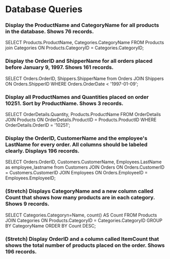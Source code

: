 # Database Queries

### Display the ProductName and CategoryName for all products in the database. Shows 76 records.

SELECT Products.ProductName, Categories.CategoryName FROM Products join Categories ON Products.CategoryID = Categories.CategoryID;

### Display the OrderID and ShipperName for all orders placed before January 9, 1997. Shows 161 records.

SELECT Orders.OrderID, Shippers.ShipperName from Orders JOIN Shippers ON Orders.ShipperID WHERE Orders.OrderDate < '1997-01-09';

### Display all ProductNames and Quantities placed on order 10251. Sort by ProductName. Shows 3 records.

SELECT OrderDetails.Quantity, Products.ProductName FROM OrderDetails JOIN Products ON OrderDetails.ProductID = Products.ProductID WHERE OrderDetails.OrderID = '10251';

### Display the OrderID, CustomerName and the employee's LastName for every order. All columns should be labeled clearly. Displays 196 records.

SELECT Orders.OrderID, Customers.CustomerName, Employees.LastName as employee_lastname from Customers JOIN Orders ON Orders.CustomerID = Customers.CustomerID JOIN Employees ON Orders.EmployeeID = Employees.EmployeeID;

### (Stretch)  Displays CategoryName and a new column called Count that shows how many products are in each category. Shows 9 records.

SELECT Categories.Categoryn=Name, count() AS Count FROM Products JOIN Categories ON Products.CategoryID = Categories.CategoryID GROUP BY CategoryName ORDER BY Count DESC;

### (Stretch) Display OrderID and a  column called ItemCount that shows the total number of products placed on the order. Shows 196 records. 